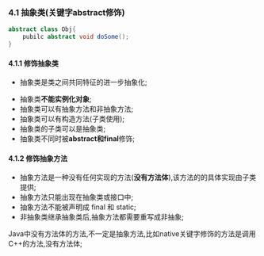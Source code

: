 ###  4.1 抽象类(关键字abstract修饰)

````Java
abstract class Obj{
    pubilc abstract void doSome();
}
````



####  4.1.1 修饰抽象类

* 抽象类是类之间共同特征的进一步抽象化;

- 抽象类**不能实例化对象**;
- 抽象类可以有抽象方法和非抽象方法;
- 抽象类可以有构造方法(子类使用);
- 抽象类的子类可以是抽象类;
- 抽象类不同时被**abstract和final**修饰;

####  4.1.2 修饰抽象方法

- 抽象方法是一种没有任何实现的方法(**没有方法体**),该方法的的具体实现由子类提供;
- 抽象方法只能出现在抽象类或接口中;
- 抽象方法不能被声明成 final 和 static;
- 非抽象类继承抽象类后,抽象方法都需要重写成非抽象;

Java中没有方法体的方法,不一定是抽象方法,比如native关键字修饰的方法是调用C++的方法,没有方法体;